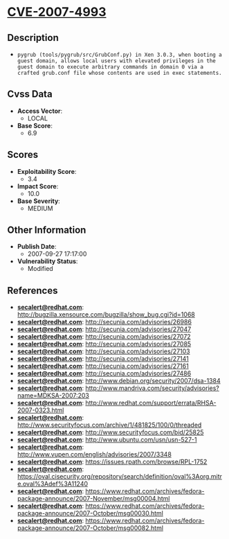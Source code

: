 
# [CVE-2007-4993](http://bugzilla.xensource.com/bugzilla/show_bug.cgi?id=1068)

## Description

- `pygrub (tools/pygrub/src/GrubConf.py) in Xen 3.0.3, when booting a guest domain, allows local users with elevated privileges in the guest domain to execute arbitrary commands in domain 0 via a crafted grub.conf file whose contents are used in exec statements.`

## Cvss Data

- **Access Vector**:
  - LOCAL
- **Base Score**:
  - 6.9

## Scores

- **Exploitability Score**:
  - 3.4
- **Impact Score**:
  - 10.0
- **Base Severity**:
  - MEDIUM

## Other Information

- **Publish Date**:
  - 2007-09-27 17:17:00
- **Vulnerability Status**:
  - Modified

## References

- **secalert@redhat.com**: http://bugzilla.xensource.com/bugzilla/show_bug.cgi?id=1068
- **secalert@redhat.com**: http://secunia.com/advisories/26986
- **secalert@redhat.com**: http://secunia.com/advisories/27047
- **secalert@redhat.com**: http://secunia.com/advisories/27072
- **secalert@redhat.com**: http://secunia.com/advisories/27085
- **secalert@redhat.com**: http://secunia.com/advisories/27103
- **secalert@redhat.com**: http://secunia.com/advisories/27141
- **secalert@redhat.com**: http://secunia.com/advisories/27161
- **secalert@redhat.com**: http://secunia.com/advisories/27486
- **secalert@redhat.com**: http://www.debian.org/security/2007/dsa-1384
- **secalert@redhat.com**: http://www.mandriva.com/security/advisories?name=MDKSA-2007:203
- **secalert@redhat.com**: http://www.redhat.com/support/errata/RHSA-2007-0323.html
- **secalert@redhat.com**: http://www.securityfocus.com/archive/1/481825/100/0/threaded
- **secalert@redhat.com**: http://www.securityfocus.com/bid/25825
- **secalert@redhat.com**: http://www.ubuntu.com/usn/usn-527-1
- **secalert@redhat.com**: http://www.vupen.com/english/advisories/2007/3348
- **secalert@redhat.com**: https://issues.rpath.com/browse/RPL-1752
- **secalert@redhat.com**: https://oval.cisecurity.org/repository/search/definition/oval%3Aorg.mitre.oval%3Adef%3A11240
- **secalert@redhat.com**: https://www.redhat.com/archives/fedora-package-announce/2007-November/msg00004.html
- **secalert@redhat.com**: https://www.redhat.com/archives/fedora-package-announce/2007-October/msg00030.html
- **secalert@redhat.com**: https://www.redhat.com/archives/fedora-package-announce/2007-October/msg00082.html
